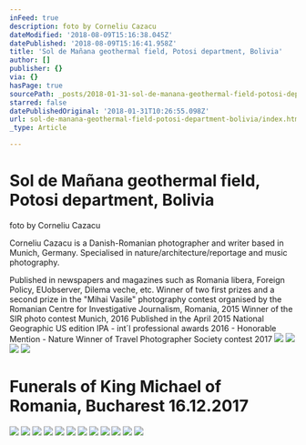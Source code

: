 ```yaml
---
inFeed: true
description: foto by Corneliu Cazacu
dateModified: '2018-08-09T15:16:38.045Z'
datePublished: '2018-08-09T15:16:41.958Z'
title: 'Sol de Mañana geothermal field, Potosi department, Bolivia'
author: []
publisher: {}
via: {}
hasPage: true
sourcePath: _posts/2018-01-31-sol-de-manana-geothermal-field-potosi-department-bolivia.md
starred: false
datePublishedOriginal: '2018-01-31T10:26:55.098Z'
url: sol-de-manana-geothermal-field-potosi-department-bolivia/index.html
_type: Article

---
```

# Sol de Mañana geothermal field, Potosi department, Bolivia

foto by Corneliu Cazacu

Corneliu Cazacu is a Danish-Romanian photographer and writer based in Munich, Germany. Specialised in nature/architecture/reportage and music photography.

Published in newspapers and magazines such as Romania libera, Foreign Policy, EUobserver, Dilema veche, etc. Winner of two first prizes and a second prize in the "Mihai Vasile" photography contest organised by the Romanian Centre for Investigative Journalism, Romania, 2015 Winner of the SIR photo contest Munich, 2016 Published in the April 2015 National Geographic US edition  IPA - int´l professional awards 2016 - Honorable Mention - Nature Winner of Travel Photographer Society contest 2017
![](https://the-grid-user-content.s3-us-west-2.amazonaws.com/397bd13e-efd5-42fb-b6b7-8bb2226efe3f.jpg)
![](https://imgflo.herokuapp.com/graph/2b2431f8e7ba7b0/871f244e5cc8eb923a93b5ed9a82a2e8/croprotate.jpg?cropheight=4910&cropwidth=7360&degrees=0&input=https%3A%2F%2Fthe-grid-user-content.s3-us-west-2.amazonaws.com%2Fb6a50440-e841-47da-b0b3-24ffad420648.jpg&x=0&y=0)
![](https://the-grid-user-content.s3-us-west-2.amazonaws.com/1780e26c-ab81-488a-aac9-cc37ba3e6033.jpg)
![](https://the-grid-user-content.s3-us-west-2.amazonaws.com/d0751d2f-862d-404f-aa54-467759c20b3b.jpg)

# Funerals of King Michael of Romania, Bucharest 16.12.2017
![](https://the-grid-user-content.s3-us-west-2.amazonaws.com/af3a9731-08d6-4651-ac97-07223e52173e.jpg)
![](https://the-grid-user-content.s3-us-west-2.amazonaws.com/2962131c-a346-4230-89f8-3079e9ae37c7.jpg)
![](https://the-grid-user-content.s3-us-west-2.amazonaws.com/13e58ae3-4c4c-4d51-85ad-b2ca1339f739.jpg)
![](https://the-grid-user-content.s3-us-west-2.amazonaws.com/c3c848be-74da-4f99-8030-60b05000da71.jpg)
![](https://the-grid-user-content.s3-us-west-2.amazonaws.com/c95c775e-c66d-4fcf-8dc0-d503aa94952b.jpg)
![](https://the-grid-user-content.s3-us-west-2.amazonaws.com/8b2627b1-8c43-4297-a3bd-7efcb557d8aa.jpg)
![](https://the-grid-user-content.s3-us-west-2.amazonaws.com/4863485e-7a08-4e1f-8deb-42bbb85e2f6a.jpg)
![](https://the-grid-user-content.s3-us-west-2.amazonaws.com/f16bce88-2aa7-467b-ad96-e2cf58cd8937.jpg)
![](https://the-grid-user-content.s3-us-west-2.amazonaws.com/f2e5b05d-742f-4fc2-8bb4-03b989daa727.jpg)
![](https://the-grid-user-content.s3-us-west-2.amazonaws.com/0929ccde-cb10-4402-86e9-e4e3c453c35a.jpg)
![](https://the-grid-user-content.s3-us-west-2.amazonaws.com/b65292c2-3982-4e32-96f1-e0b57faaca5d.jpg)
![](https://the-grid-user-content.s3-us-west-2.amazonaws.com/16968636-d923-4014-ba87-86d2bf1063be.jpg)